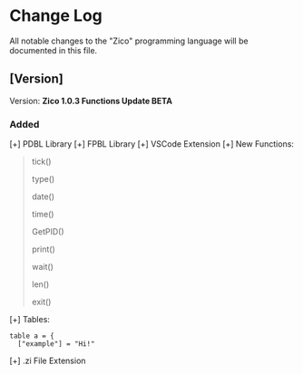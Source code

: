 # Change Log

All notable changes to the "Zico" programming language will be documented in this file.

## [Version]

Version: **Zico 1.0.3 Functions Update BETA**

### Added

[+] PDBL Library
[+] FPBL Library
[+] VSCode Extension
[+] New Functions:
> tick()
> 
> type()
> 
> date()
> 
> time()
> 
> GetPID()
> 
> print()
> 
> wait()
> 
> len()
> 
> exit()

[+] Tables:
```zi
table a = {
  ["example"] = "Hi!"
```
[+] .zi File Extension
